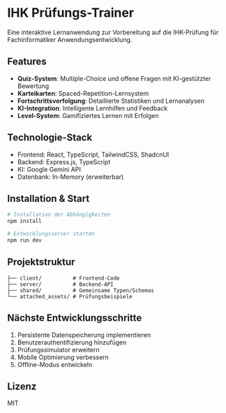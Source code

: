 
# IHK Prüfungs-Trainer

Eine interaktive Lernanwendung zur Vorbereitung auf die IHK-Prüfung für Fachinformatiker Anwendungsentwicklung.

## Features

- **Quiz-System**: Multiple-Choice und offene Fragen mit KI-gestützter Bewertung
- **Karteikarten**: Spaced-Repetition-Lernsystem
- **Fortschrittsverfolgung**: Detaillierte Statistiken und Lernanalysen
- **KI-Integration**: Intelligente Lernhilfen und Feedback
- **Level-System**: Gamifiziertes Lernen mit Erfolgen

## Technologie-Stack

- Frontend: React, TypeScript, TailwindCSS, ShadcnUI
- Backend: Express.js, TypeScript
- KI: Google Gemini API
- Datenbank: In-Memory (erweiterbar)

## Installation & Start

```bash
# Installation der Abhängigkeiten
npm install

# Entwicklungsserver starten
npm run dev
```

## Projektstruktur

```
├── client/          # Frontend-Code
├── server/          # Backend-API
├── shared/          # Gemeinsame Typen/Schemas
└── attached_assets/ # Prüfungsbeispiele
```

## Nächste Entwicklungsschritte

1. Persistente Datenspeicherung implementieren
2. Benutzerauthentifizierung hinzufügen
3. Prüfungssimulator erweitern
4. Mobile Optimierung verbessern
5. Offline-Modus entwickeln

## Lizenz

MIT
